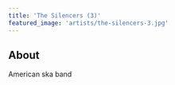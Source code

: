 ```yaml
---
title: 'The Silencers (3)'
featured_image: 'artists/the-silencers-3.jpg'
---
```


## About

American ska band
